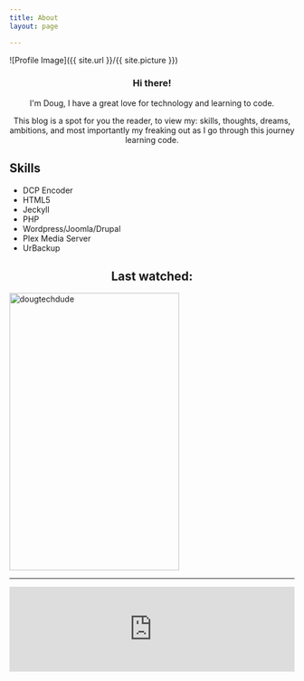 ```yaml
---
title: About
layout: page

---
```

![Profile Image]({{ site.url }}/{{ site.picture }})

<center><h3>Hi there!</h3></center>

<center><p>I'm Doug, I have a great love for technology and learning to code.</p></center>

<center><p>This blog is a spot for you the reader, to view my: skills, thoughts, dreams, ambitions, and most importantly my freaking out as I go through this journey learning code.</p></center>



<h2>Skills</h2>

<ul class="skill-list">
<li>DCP Encoder</li>
<li>HTML5</li>
<li>Jeckyll</li>
<li>PHP</li>
<li>Wordpress/Joomla/Drupal</li>
<li>Plex Media Server</li>
<li>UrBackup</li>
</ul>


    
<center><h2>Last watched:</h2></center>   

<a target="_blank" href="https://trakt.tv/users/dougtechdude"><img width="300" height="490" alt="dougtechdude" src="https://widgets.trakt.tv/users/f3a42ad0824a065323260cb3c0469b46/watched/poster@2x.jpg" /></a>

<break></break>

<hr>

<iframe src="https://radio.dougie.cloud/public/dougie_radio/embed" frameborder="0" allowtransparency="true" style="width: 100%; min-height: 150px; border: 0;"></iframe>
